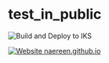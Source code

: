 
# test_in_public
![Build and Deploy to IKS](https://github.com/arturobrzut/test_in_public/workflows/Build%20and%20Deploy%20to%20IKS/badge.svg?branch=ddd)

[![Website naereen.github.io](https://img.shields.io/website-up-down-green-red/https/naereen.github.io.svg)](https://naereen.github.io/)

